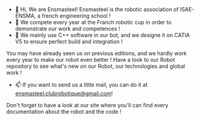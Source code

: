- 👋 Hi, We are Ensmasteel! Ensmasteel is the robotic association of ISAE-ENSMA, a french engineering school ! 
- 👀 We compete every year at the Franch robotic cup in order to demonstrate our work and competences !
- 🌱 We mainly use C++ software in our bot, and we designe it on CATIA V5 to ensure perfect build and integration !

You may have already seen us on previous editions, and we hardly work every year to make our robot even better ! Have a look to our Robot repository to see what's new on our Robot, our technologies and global work ! 

- 📫 If you want to send us a little mail, you can do it at ensmasteel.clubrobotique@gmail.com!

Don't forget to have a look at our site where you'll can find every documentation about the robot and the code !  

<!---
Ensmasteel/Ensmasteel is a ✨ special ✨ repository because its `README.md` (this file) appears on your GitHub profile.
You can click the Preview link to take a look at your changes.
--->
